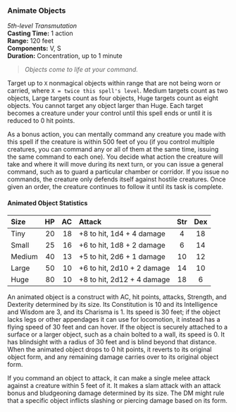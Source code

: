 ### Animate Objects
*5th-level Transmutation*  
**Casting Time:** 1 action  
**Range:** 120 feet  
**Components:** V, S  
**Duration:** Concentration, up to 1 minute  

> *Objects come to life at your command.*

Target up to `X` nonmagical objects within range that are not being worn or carried, where `X = twice this spell's level`. Medium targets count as two objects, Large targets count as four objects, Huge targets count as eight objects. You cannot target any object larger than Huge. Each target becomes a creature under your control until this spell ends or until it is reduced to 0 hit points.

As a bonus action, you can mentally command any creature you made with this spell if the creature is within 500 feet of you (if you control multiple creatures, you can command any or all of them at the same time, issuing the same command to each one). You decide what action the creature will take and where it will move during its next turn, or you can issue a general command, such as to guard a particular chamber or corridor. If you issue no commands, the creature only defends itself against hostile creatures. Once given an order, the creature continues to follow it until its task is complete.

#### Animated Object Statistics
| Size   |   HP |   AC | Attack                     |  Str  |  Dex  |
| :----- | ---: | ---: | :------------------------- | :---: | :---: |
| Tiny   |   20 |   18 | +8 to hit, 1d4 + 4 damage  |   4   |  18   |
| Small  |   25 |   16 | +6 to hit, 1d8 + 2 damage  |   6   |  14   |
| Medium |   40 |   13 | +5 to hit, 2d6 + 1 damage  |  10   |  12   |
| Large  |   50 |   10 | +6 to hit, 2d10 + 2 damage |  14   |  10   |
| Huge   |   80 |   10 | +8 to hit, 2d12 + 4 damage |  18   |   6   |

An animated object is a construct with AC, hit points, attacks, Strength, and Dexterity determined by its size. Its Constitution is 10 and its Intelligence and Wisdom are 3, and its Charisma is 1. Its speed is 30 feet; if the object lacks legs or other appendages it can use for locomotion, it instead has a flying speed of 30 feet and can hover. If the object is securely attached to a surface or a larger object, such as a chain bolted to a wall, its speed is 0. It has blindsight with a radius of 30 feet and is blind beyond that distance. When the animated object drops to 0 hit points, it reverts to its original object form, and any remaining damage carries over to its original object form.

If you command an object to attack, it can make a single melee attack against a creature within 5 feet of it. It makes a slam attack with an attack bonus and bludgeoning damage determined by its size. The DM might rule that a specific object inflicts slashing or piercing damage based on its form.